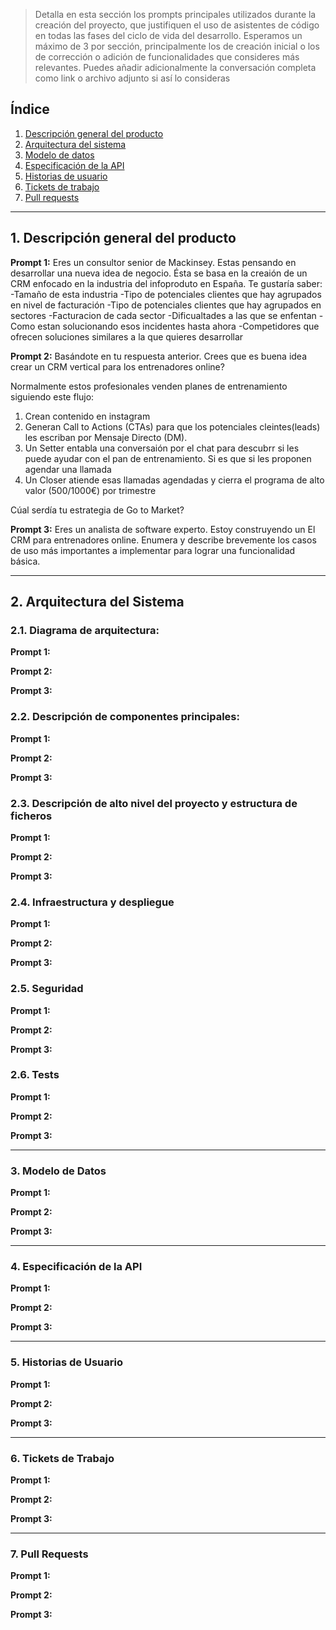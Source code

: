 > Detalla en esta sección los prompts principales utilizados durante la creación del proyecto, que justifiquen el uso de asistentes de código en todas las fases del ciclo de vida del desarrollo. Esperamos un máximo de 3 por sección, principalmente los de creación inicial o  los de corrección o adición de funcionalidades que consideres más relevantes.
Puedes añadir adicionalmente la conversación completa como link o archivo adjunto si así lo consideras


## Índice

1. [Descripción general del producto](#1-descripción-general-del-producto)
2. [Arquitectura del sistema](#2-arquitectura-del-sistema)
3. [Modelo de datos](#3-modelo-de-datos)
4. [Especificación de la API](#4-especificación-de-la-api)
5. [Historias de usuario](#5-historias-de-usuario)
6. [Tickets de trabajo](#6-tickets-de-trabajo)
7. [Pull requests](#7-pull-requests)

---

## 1. Descripción general del producto

**Prompt 1:**
Eres un consultor senior de Mackinsey.
Estas pensando en desarrollar una nueva idea de negocio. Ésta se basa en la creaión de un CRM enfocado en la industria del infoproduto en España.
Te gustaría saber:
-Tamaño de esta industria
-Tipo de potenciales clientes que hay agrupados en nivel de facturación
-Tipo de potenciales clientes que hay agrupados en sectores
-Facturacion de cada sector
-Dificualtades a las que se enfentan
-Como estan solucionando esos incidentes hasta ahora
-Competidores que ofrecen soluciones similares a la que quieres desarrollar

**Prompt 2:**
Basándote en tu respuesta anterior. Crees que es buena idea crear un CRM vertical para los entrenadores online? 

Normalmente estos profesionales venden planes de entrenamiento siguiendo este flujo:
1. Crean contenido en instagram
2. Generan Call to Actions (CTAs) para que los potenciales cleintes(leads) les escriban por Mensaje Directo (DM).
3. Un Setter entabla una conversaión por el chat para descubrr si les puede ayudar con el pan de entrenamiento. Si es que si les proponen agendar una llamada
4. Un Closer atiende esas llamadas agendadas y cierra el programa de alto valor (500/1000€) por trimestre

Cúal serdía tu estrategia de Go to Market?

**Prompt 3:**
Eres un analista de software experto. Estoy construyendo un El CRM para entrenadores online. Enumera y describe brevemente los casos de uso más importantes a implementar para lograr una funcionalidad básica.



---

## 2. Arquitectura del Sistema

### **2.1. Diagrama de arquitectura:**

**Prompt 1:**

**Prompt 2:**

**Prompt 3:**

### **2.2. Descripción de componentes principales:**

**Prompt 1:**

**Prompt 2:**

**Prompt 3:**

### **2.3. Descripción de alto nivel del proyecto y estructura de ficheros**

**Prompt 1:**

**Prompt 2:**

**Prompt 3:**

### **2.4. Infraestructura y despliegue**

**Prompt 1:**

**Prompt 2:**

**Prompt 3:**

### **2.5. Seguridad**

**Prompt 1:**

**Prompt 2:**

**Prompt 3:**

### **2.6. Tests**

**Prompt 1:**

**Prompt 2:**

**Prompt 3:**

---

### 3. Modelo de Datos

**Prompt 1:**

**Prompt 2:**

**Prompt 3:**

---

### 4. Especificación de la API

**Prompt 1:**

**Prompt 2:**

**Prompt 3:**

---

### 5. Historias de Usuario

**Prompt 1:**

**Prompt 2:**

**Prompt 3:**

---

### 6. Tickets de Trabajo

**Prompt 1:**

**Prompt 2:**

**Prompt 3:**

---

### 7. Pull Requests

**Prompt 1:**

**Prompt 2:**

**Prompt 3:**
